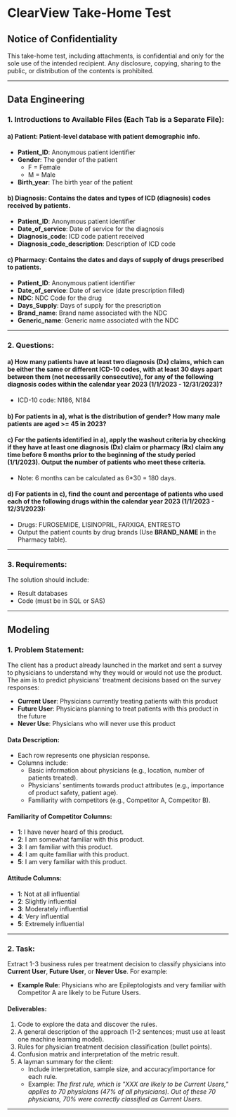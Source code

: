 # ClearView Take-Home Test

## Notice of Confidentiality
This take-home test, including attachments, is confidential and only for the sole use of the intended recipient. Any disclosure, copying, sharing to the public, or distribution of the contents is prohibited.

---

## Data Engineering

### 1. Introductions to Available Files (Each Tab is a Separate File):
#### a) **Patient**: Patient-level database with patient demographic info.
- **Patient_ID**: Anonymous patient identifier
- **Gender**: The gender of the patient  
  - F = Female  
  - M = Male  
- **Birth_year**: The birth year of the patient

#### b) **Diagnosis**: Contains the dates and types of ICD (diagnosis) codes received by patients.
- **Patient_ID**: Anonymous patient identifier
- **Date_of_service**: Date of service for the diagnosis
- **Diagnosis_code**: ICD code patient received
- **Diagnosis_code_description**: Description of ICD code

#### c) **Pharmacy**: Contains the dates and days of supply of drugs prescribed to patients.
- **Patient_ID**: Anonymous patient identifier
- **Date_of_service**: Date of service (date prescription filled)
- **NDC**: NDC Code for the drug
- **Days_Supply**: Days of supply for the prescription
- **Brand_name**: Brand name associated with the NDC
- **Generic_name**: Generic name associated with the NDC

---

### 2. Questions:
#### a) How many patients have at least two diagnosis (Dx) claims, which can be either the same or different ICD-10 codes, with at least 30 days apart between them (not necessarily consecutive), for any of the following diagnosis codes within the calendar year 2023 (1/1/2023 - 12/31/2023)?
- ICD-10 code: N186, N184

#### b) For patients in **a)**, what is the distribution of gender? How many male patients are aged >= 45 in 2023?

#### c) For the patients identified in **a)**, apply the washout criteria by checking if they have at least one diagnosis (Dx) claim or pharmacy (Rx) claim any time before 6 months prior to the beginning of the study period (1/1/2023). Output the number of patients who meet these criteria.
- Note: 6 months can be calculated as 6*30 = 180 days.

#### d) For patients in **c)**, find the count and percentage of patients who used each of the following drugs within the calendar year 2023 (1/1/2023 - 12/31/2023):
- Drugs: FUROSEMIDE, LISINOPRIL, FARXIGA, ENTRESTO
- Output the patient counts by drug brands (Use **BRAND_NAME** in the Pharmacy table).

---

### 3. Requirements:
The solution should include:
- Result databases
- Code (must be in SQL or SAS)

---

## Modeling

### 1. Problem Statement:
The client has a product already launched in the market and sent a survey to physicians to understand why they would or would not use the product. The aim is to predict physicians' treatment decisions based on the survey responses:
- **Current User**: Physicians currently treating patients with this product
- **Future User**: Physicians planning to treat patients with this product in the future
- **Never Use**: Physicians who will never use this product

#### Data Description:
- Each row represents one physician response.
- Columns include:
  - Basic information about physicians (e.g., location, number of patients treated).
  - Physicians’ sentiments towards product attributes (e.g., importance of product safety, patient age).
  - Familiarity with competitors (e.g., Competitor A, Competitor B).

#### Familiarity of Competitor Columns:
- **1**: I have never heard of this product.
- **2**: I am somewhat familiar with this product.
- **3**: I am familiar with this product.
- **4**: I am quite familiar with this product.
- **5**: I am very familiar with this product.

#### Attitude Columns:
- **1**: Not at all influential
- **2**: Slightly influential
- **3**: Moderately influential
- **4**: Very influential
- **5**: Extremely influential

---

### 2. Task:
Extract 1-3 business rules per treatment decision to classify physicians into **Current User**, **Future User**, or **Never Use**. For example:
- **Example Rule**: Physicians who are Epileptologists and very familiar with Competitor A are likely to be Future Users.

#### Deliverables:
1. Code to explore the data and discover the rules.
2. A general description of the approach (1-2 sentences; must use at least one machine learning model).
3. Rules for physician treatment decision classification (bullet points).
4. Confusion matrix and interpretation of the metric result.
5. A layman summary for the client:
   - Include interpretation, sample size, and accuracy/importance for each rule.
   - Example: *The first rule, which is "XXX are likely to be Current Users," applies to 70 physicians (47% of all physicians). Out of these 70 physicians, 70% were correctly classified as Current Users.*

---
